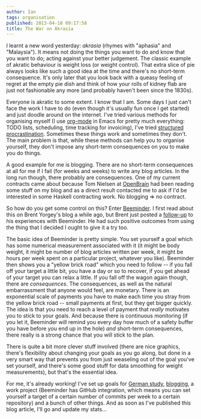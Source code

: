 ```yaml
---
author: Ian
tags: organisation
published: 2013-04-18 09:17:58
title: The War on Akrasia
---
```

I learnt a new word yesterday: *akrasia* (rhymes with "aphasia" and
"Malaysia").  It means not doing the things you want to do and know
that you want to do; acting against your better judgement.  The
classic example of akratic behaviour is weight loss (or weight
control).  That extra slice of pie always looks like such a good idea
at the time and there's no short-term consequence.  It's only later
that you look back with a queasy feeling of regret at the empty pie
dish and think of how your rolls of kidney flab are just not
fashionable any more (and probably haven't been since the 1830s).

Everyone is akratic to some extent.  I know that I am.  Some days I
just can't face the work I have to do (even though it's usually fun
once I get started) and just doodle around on the internet.  I've
tried various methods for organising myself (I use
[org-mode][org-mode] in Emacs for pretty much everything: TODO lists,
scheduling, time tracking for invoicing), I've tried
[structured procrastination][sproc]. Sometimes these things work and
sometimes they don't.  The main problem is that, while these methods
can help you to organise yourself, they don't impose any short-term
consequences on you to make you do things.

A good example for me is blogging.  There are no short-term
consequences at all for me if I fail (for weeks and weeks) to write
any blog articles.  In the long run though, there probably are
consequences.  One of my current contracts came about because Tom
Nielsen at [OpenBrain][bh] had been reading some stuff on my blog and
as a direct result contacted me to ask if I'd be interested in some
Haskell contracting work.  No blogging &rArr; no contract.

So how do you get some control on this?  Enter [Beeminder][bm].  I
first read about this on Brent Yorgey's blog a while ago, but Brent
just posted a [follow-up][brent-article] to his experiences with
Beeminder.  He had such positive outcomes from using the thing that I
decided I ought to give it a try too.

The basic idea of Beeminder is pretty simple.  You set yourself a goal
which has some numerical measurement associated with it (it might be
body weight, it might be number of blog articles written per week, it
might be hours per week spent on a particular project, whatever you
like).  Beeminder then shows you a "yellow brick road" which you need
to follow -- if you fall off your target a little bit, you have a day
or so to recover, if you get ahead of your target you can relax a
little.  If you fall off the wagon again though, there are
*consequences*.  The consequences, as well as the natural
embarrassment that anyone would feel, are monetary.  There is an
exponential scale of payments you have to make each time you stray
from the yellow brick road -- small payments at first, but they get
bigger quickly.  The idea is that you need to reach a level of payment
that *really* motivates you to stick to your goals.  And because there
is continuous monitoring (if you let it, Beeminder will remind you
every day how much of a safety buffer you have before you end up in
the hole) *and* short-term consequences, there really is a strong
chance that you will stick to the plan.

There is quite a bit more clever stuff involved (there are nice
graphics, there's flexibility about changing your goals as you go
along, but done in a very smart way that prevents you from just
weaseling out of the goal you've set yourself, and there's some good
stuff for data smoothing for weight measurements), but that's the
essential idea.

For me, it's already working!  I've set up goals for
[German study][german], [blogging][blogging], a work project
(Beeminder has GitHub integration, which means you can set yourself a
target of a certain number of commits per week to a certain
repository) and a bunch of other things.  And as soon as I've
published this blog article, I'll go and update my stats...

[org-mode]: http://orgmode.org/
[sproc]: http://www.structuredprocrastination.com/
[bh]: http://www.bayeshive.com/
[bm]: http://www.beeminder.com/
[brent-article]: http://byorgey.wordpress.com/2013/04/16/beeminding-for-fun-and-profit/
[german]: https://www.beeminder.com/iross/goals/german
[blogging]: https://www.beeminder.com/iross/goals/blogging
